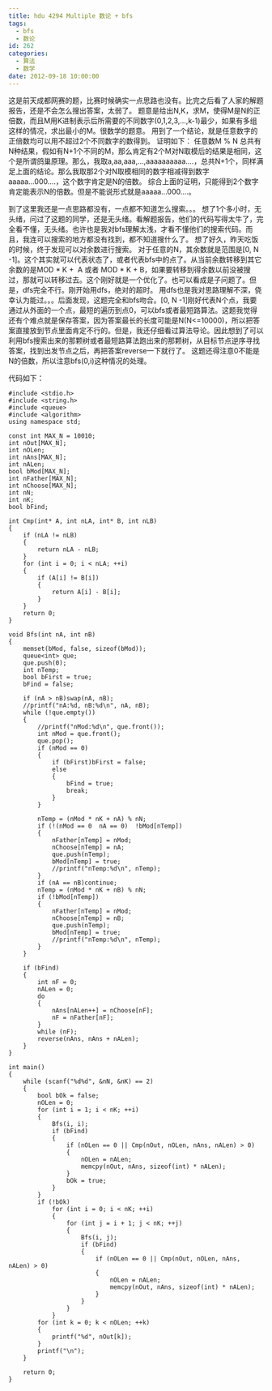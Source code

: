 ```yaml
---
title: hdu 4294 Multiple 数论 + bfs
tags:
  - bfs
  - 数论
id: 262
categories:
  - 算法
  - 数学
date: 2012-09-18 10:00:00
---
```


这是前天成都网赛的题，比赛时候确实一点思路也没有。比完之后看了人家的解题报告，还是不会怎么搜出答案，太弱了。
题意是给出N,K，求M，使得M是N的正倍数，而且M用K进制表示后所需要的不同数字(0,1,2,3,...,k-1)最少，如果有多组这样的情况，求出最小的M。很数学的题意。
用到了一个结论，就是任意数字的正倍数均可以用不超过2个不同数字的数得到。
证明如下：
任意数M % N 总共有N种结果，假如有N+1个不同的M，那么肯定有2个M对N取模后的结果是相同，这个是所谓鸽巢原理。那么，我取a,aa,aaa,...,aaaaaaaaaa....，总共N+1个，同样满足上面的结论。那么我取那2个对N取模相同的数字相减得到数字aaaaa...000....，这个数字肯定是N的倍数。
综合上面的证明，只能得到2个数字肯定能表示N的倍数。但是不能说形式就是aaaaa...000....。

到了这里我还是一点思路都没有，一点都不知道怎么搜索。。。
想了1个多小时，无头绪，问过了这题的同学，还是无头绪。看解题报告，他们的代码写得太牛了，完全看不懂，无头绪。也许也是我对bfs理解太浅，才看不懂他们的搜索代码。而且，我连可以搜索的地方都没有找到，都不知道搜什么了。
想了好久，昨天吃饭的时候，终于发现可以对余数进行搜索。
对于任意的N，其余数就是范围是[0, N -1]。这个其实就可以代表状态了，或者代表bfs中的点了。从当前余数转移到其它余数的是MOD * K +  A 或者 MOD * K + B，如果要转移到得余数以前没被搜过，那就可以转移过去。这个刚好就是一个优化了。也可以看成是子问题了。但是，dfs完全不行。刚开始用dfs，绝对的超时。
用dfs也是我对思路理解不深，侥幸认为能过。。。后面发现，这题完全和bfs吻合。[0, N -1]刚好代表N个点，我要通过从外面的一个点，最短的遍历到点0，可以bfs或者最短路算法。这题我觉得还有个难点就是保存答案，因为答案最长的长度可能是N(N<=10000)，所以把答案直接放到节点里面肯定不行的。但是，我还仔细看过算法导论。因此想到了可以利用bfs搜索出来的那颗树或者最短路算法跑出来的那颗树，从目标节点逆序寻找答案，找到出发节点之后，再把答案reverse一下就行了。
这题还得注意0不能是N的倍数，所以注意bfs(0,i)这种情况的处理。

代码如下：
``` stylus
#include <stdio.h>
#include <string.h>
#include <queue>
#include <algorithm>
using namespace std;

const int MAX_N = 10010;
int nOut[MAX_N];
int nOLen;
int nAns[MAX_N];
int nALen;
bool bMod[MAX_N];
int nFather[MAX_N];
int nChoose[MAX_N];
int nN;
int nK;
bool bFind;

int Cmp(int* A, int nLA, int* B, int nLB)
{
    if (nLA != nLB)
    {
        return nLA - nLB;
    }
    for (int i = 0; i < nLA; ++i)
    {
        if (A[i] != B[i])
        {
            return A[i] - B[i];
        }
    }
    return 0;
}

void Bfs(int nA, int nB)
{
    memset(bMod, false, sizeof(bMod));
    queue<int> que;
    que.push(0);
    int nTemp;
    bool bFirst = true;
    bFind = false;

    if (nA > nB)swap(nA, nB);
    //printf("nA:%d, nB:%d\n", nA, nB);
    while (!que.empty())
    {
        //printf("nMod:%d\n", que.front());
        int nMod = que.front();
        que.pop();
        if (nMod == 0)
        {
            if (bFirst)bFirst = false;
            else
            {
                bFind = true;
                break;
            }
        }

        nTemp = (nMod * nK + nA) % nN;
        if (!(nMod == 0  nA == 0)  !bMod[nTemp])
        {
            nFather[nTemp] = nMod;
            nChoose[nTemp] = nA;
            que.push(nTemp);
            bMod[nTemp] = true;
            //printf("nTemp:%d\n", nTemp);
        }
        if (nA == nB)continue;
        nTemp = (nMod * nK + nB) % nN;
        if (!bMod[nTemp])
        {
            nFather[nTemp] = nMod;
            nChoose[nTemp] = nB;
            que.push(nTemp);
            bMod[nTemp] = true;
            //printf("nTemp:%d\n", nTemp);
        }
    }

    if (bFind)
    {
        int nF = 0;
        nALen = 0;
        do
        {
            nAns[nALen++] = nChoose[nF];
            nF = nFather[nF];
        }
        while (nF);
        reverse(nAns, nAns + nALen);
    }
}

int main()
{
    while (scanf("%d%d", &nN, &nK) == 2)
    {
        bool bOk = false;
        nOLen = 0;
        for (int i = 1; i < nK; ++i)
        {
            Bfs(i, i);
            if (bFind)
            {
                if (nOLen == 0 || Cmp(nOut, nOLen, nAns, nALen) > 0)
                {
                    nOLen = nALen;
                    memcpy(nOut, nAns, sizeof(int) * nALen);
                }
                bOk = true;
            }
        }
        if (!bOk)
            for (int i = 0; i < nK; ++i)
            {
                for (int j = i + 1; j < nK; ++j)
                {
                    Bfs(i, j);
                    if (bFind)
                    {
                        if (nOLen == 0 || Cmp(nOut, nOLen, nAns, nALen) > 0)
                        {
                            nOLen = nALen;
                            memcpy(nOut, nAns, sizeof(int) * nALen);
                        }
                    }
                }
            }
        for (int k = 0; k < nOLen; ++k)
        {
            printf("%d", nOut[k]);
        }
        printf("\n");
    }

    return 0;
}
```